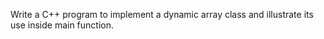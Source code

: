 Write a C++ program to implement a dynamic array class and illustrate its use inside main function.
